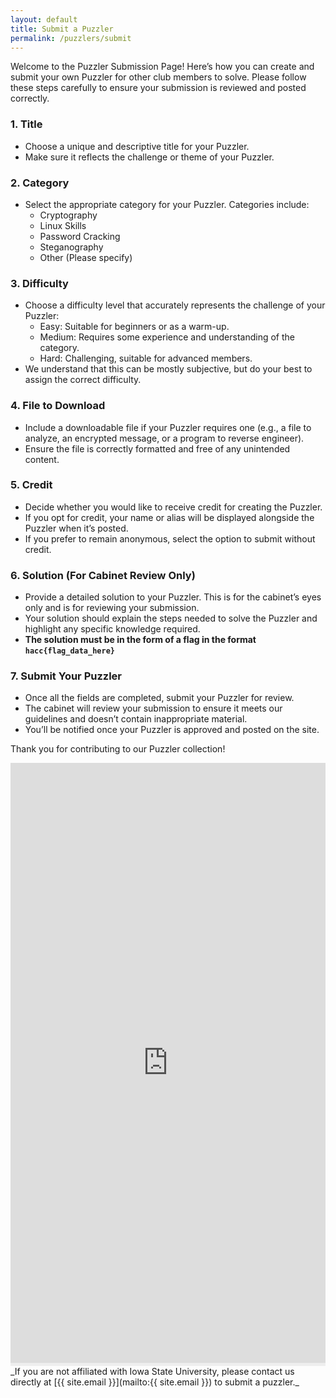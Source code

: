 ```yaml
---
layout: default
title: Submit a Puzzler
permalink: /puzzlers/submit
---
```


Welcome to the Puzzler Submission Page! Here’s how you can create and submit your own Puzzler for other club members to solve. Please follow these steps carefully to ensure your submission is reviewed and posted correctly.

### **1. Title**

- Choose a unique and descriptive title for your Puzzler.
- Make sure it reflects the challenge or theme of your Puzzler.

### **2. Category**

- Select the appropriate category for your Puzzler. Categories include:
  - Cryptography
  - Linux Skills
  - Password Cracking
  - Steganography
  - Other (Please specify)

### **3. Difficulty**

- Choose a difficulty level that accurately represents the challenge of your Puzzler:
  - Easy: Suitable for beginners or as a warm-up.
  - Medium: Requires some experience and understanding of the category.
  - Hard: Challenging, suitable for advanced members.
- We understand that this can be mostly subjective, but do your best to assign the correct difficulty.

### **4. File to Download**

- Include a downloadable file if your Puzzler requires one (e.g., a file to analyze, an encrypted message, or a program to reverse engineer).
- Ensure the file is correctly formatted and free of any unintended content.

### **5. Credit**

- Decide whether you would like to receive credit for creating the Puzzler.
- If you opt for credit, your name or alias will be displayed alongside the Puzzler when it’s posted.
- If you prefer to remain anonymous, select the option to submit without credit.

### **6. Solution (For Cabinet Review Only)**

- Provide a detailed solution to your Puzzler. This is for the cabinet’s eyes only and is for reviewing your submission.
- Your solution should explain the steps needed to solve the Puzzler and highlight any specific knowledge required.
- **The solution must be in the form of a flag in the format `hacc{flag_data_here}`**

### **7. Submit Your Puzzler**

- Once all the fields are completed, submit your Puzzler for review.
- The cabinet will review your submission to ensure it meets our guidelines and doesn’t contain inappropriate material.
- You’ll be notified once your Puzzler is approved and posted on the site.

Thank you for contributing to our Puzzler collection!

<iframe width="100%x" height="960px" src="https://forms.office.com/Pages/ResponsePage.aspx?id=mthHA3QB002t6zM5yJw19TLzbVJNhxdChWJ2kyqoXJ9UQ1dBMk1KUEtLVU1SNjE4SjZESEJYWTlZRS4u&embed=true" frameborder="0" marginwidth="0" marginheight="0" style="border-bottom-width: 5px !important; max-height:100vh" class="border border-primary" allowfullscreen webkitallowfullscreen mozallowfullscreen msallowfullscreen> </iframe>
_If you are not affiliated with Iowa State University, please contact us directly at [{{ site.email }}](mailto:{{ site.email }}) to submit a puzzler._
